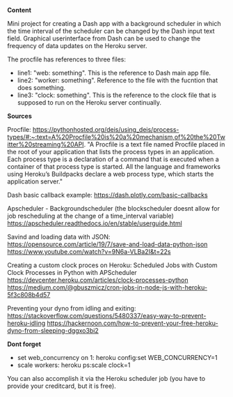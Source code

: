 

**Content**

Mini project for creating a Dash app with a background scheduler in which the time interval of the scheduler can be changed by the Dash input text field. 
Graphical userinterface from Dash can be used to change the frequency of data updates on the Heroku server.  

The procfile has references to three files: 
- line1: "web: something". This is the reference to Dash main app file.
- line2: "worker: something". Reference to the file with the fucntion that does something. 
- line3: "clock: something". This is the reference to the clock file that is supposed to run on the Heroku server continually.

**Sources**

Procfile:
https://pythonhosted.org/deis/using_deis/process-types/#:~:text=A%20Procfile%20is%20a%20mechanism,of%20the%20Twitter%20streaming%20API.
"A Procfile is a text file named Procfile placed in the root of your application that lists the process types in an application. Each process type is a declaration of a command that is executed when a container of that process type is started. All the language and frameworks using Heroku’s Buildpacks declare a web process type, which starts the application server."

Dash basic callback example:
https://dash.plotly.com/basic-callbacks

Apscheduler - Backgroundscheduler (the blockscheduler doesnt allow for job rescheduling at the change of a time_interval variable)
https://apscheduler.readthedocs.io/en/stable/userguide.html

Savind and loading data with JSON:
https://opensource.com/article/19/7/save-and-load-data-python-json
https://www.youtube.com/watch?v=9N6a-VLBa2I&t=22s

Creating a custom clock proces on Heroku:
Scheduled Jobs with Custom Clock Processes in Python with APScheduler
https://devcenter.heroku.com/articles/clock-processes-python
https://medium.com/@gbuszmicz/cron-jobs-in-node-js-with-heroku-5f3c808b4d57

Preventing your dyno from idling and exiting:
https://stackoverflow.com/questions/5480337/easy-way-to-prevent-heroku-idling
https://hackernoon.com/how-to-prevent-your-free-heroku-dyno-from-sleeping-dggxo3bi2


**Dont forget**

- set web_concurrency on 1:
  heroku config:set WEB_CONCURRENCY=1
- scale workers:
  heroku ps:scale clock=1
  
 You can also accomplish it via the Heroku scheduler job (you have to provide your creditcard, but it is free). 
